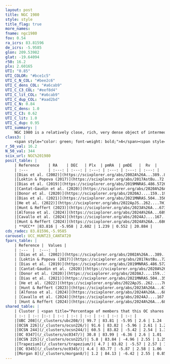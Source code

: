 ```yaml
---
layout: post
title: NGC 1980
style: style
title_flag: true
more_names: 
fname: ngc1980
fov: 0.54
ra_icrs: 83.81596
de_icrs: -5.9585
glon: 209.53982
glat: -19.64094
r50: 16.2
plx: 2.60165
UTI: "0.85"
UTI_COLOR: "#bce1c5"
UTI_C_N_COL: "#bee2c6"
UTI_C_dens_COL: "#a6cab9"
UTI_C_C3_COL: "#eef8d4"
UTI_C_lit_COL: "#a6cab9"
UTI_C_dup_COL: "#aad2bd"
UTI_C_N: 0.84
UTI_C_dens: 1.0
UTI_C_C3: 0.62
UTI_C_lit: 1.0
UTI_C_dup: 0.95
UTI_summary: |
    NGC 1980 is a relatively close, rich, very dense object of intermediate C3 quality. It is very well-studied in the literature.This is a unique object, which shares a very small percentage of members with at least one previously reported entry.
class3: |
    <span style="color: green; font-weight: bold;">A</span><span style="color: red; font-weight: bold;">C</span>
r_50_val: 16.2
N_50_val: 344
scix_url: NGC%201980
posit_table: |
    | Reference    | RA    | DEC   | Plx  | pmRA  | pmDE   |  Rv  |
    | :---         | :---: | :---: | :---: | :---: | :---: | :---: |
    |[Dias et al. (2002)](https://scixplorer.org/abs/2002A%26A...389..871D) | 83.85 | -5.915 | -- | 0.73 | -0.46 | 28.54 |
    |[Loktin & Popova (2017)](https://scixplorer.org/abs/2017AstBu..72..257L) | 83.85 | -5.914 | -- | 1.951 | -0.524 | 25.3 |
    |[Dias et al. (2019)](https://scixplorer.org/abs/2019MNRAS.486.5726D) | 83.85 | -5.915 | 2.585 | 1.23 | 0.529 | 25.264 |
    |[Cantat-Gaudin et al. (2020)](https://scixplorer.org/abs/2020A%26A...640A...1C) | 83.81 | -5.924 | 2.586 | 1.215 | 0.54 | -- |
    |[Donor et al. (2020)](https://scixplorer.org/abs/2020AJ....159..199D) | 83.865 | -5.915 | -- | 1.26 | 0.76 | 26.2 |
    |[Dias et al. (2021)](https://scixplorer.org/abs/2021MNRAS.504..356D) | 83.792 | -5.935 | 2.583 | 1.211 | 0.569 | 27.206 |
    |[He et al. (2022)](https://scixplorer.org/abs/2022ApJS..262....7H) | 83.803 | -5.785 | 2.61 | 1.005 | 0.462 | -- |
    |[Hunt & Reffert (2023)](https://scixplorer.org/abs/2023A%26A...673A.114H) | 83.801 | -5.921 | 2.6 | 1.265 | 0.472 | 23.24 |
    |[Alfonso et al. (2024)](https://scixplorer.org/abs/2024A%26A...689A..18A) | 83.808 | -6.03 | 2.567 | 1.23 | 0.51 | -- |
    |[Cavallo et al. (2024)](https://scixplorer.org/abs/2024AJ....167...12C) | 83.778 | -5.96 | 2.6 | -- | -- | -- |
    |[Hunt & Reffert (2024)](https://scixplorer.org/abs/2024A%26A...686A..42H) | 83.801 | -5.921 | 2.6 | 1.265 | 0.472 | 23.24 |
    | **UCC** |83.816 | -5.958 | 2.602 | 1.239 | 0.552 | 20.884 | 
cds_radec: 83.81596,-5.9585
carousel: UCC_HUNT23_CANTAT20
fpars_table: |
    | Reference |  Values |
    | :---  |  :---:  |
    | [Dias et al. (2002)](https://scixplorer.org/abs/2002A%26A...389..871D) | `E(B-V)=0.05, Dist=550.0, Age=6.67` |
    | [Loktin & Popova (2017)](https://scixplorer.org/abs/2017AstBu..72..257L) | `E(B-V)=0.211, Dmod=8.42, logt=6.867` |
    | [Dias et al. (2019)](https://scixplorer.org/abs/2019MNRAS.486.5726D) | `E(B-V)=0.03, Dist=297, logAge=6.932, Z=0.006` |
    | [Cantat-Gaudin et al. (2020)](https://scixplorer.org/abs/2020A%26A...640A...1C) | `AVNN=0.7, DMNN=7.88, AgeNN=7.12` |
    | [Donor et al. (2020)](https://scixplorer.org/abs/2020AJ....159..199D) | `Fe/H=-0.08` |
    | [Dias et al. (2021)](https://scixplorer.org/abs/2021MNRAS.504..356D) | `Av=0.129, Dist=316, logage=6.97, [Fe/H]=-0.242` |
    | [He et al. (2022)](https://scixplorer.org/abs/2022ApJS..262....7H) | `A0=0.05, logAge=6.75` |
    | [Hunt & Reffert (2023)](https://scixplorer.org/abs/2023A%26A...673A.114H) | `AV50=0.51, diffAV50=1.913, MOD50=7.838, logAge50=6.841` |
    | [Alfonso et al. (2024)](https://scixplorer.org/abs/2024A%26A...689A..18A) | `AV=0.69155, MOD=7.74473, logAge=6.98022, Z=-0.2379` |
    | [Cavallo et al. (2024)](https://scixplorer.org/abs/2024AJ....167...12C) | `AV50=1.0, dMod50=7.99, logAge50=7.01, [Fe/H]50=0.06` |
    | [Hunt & Reffert (2024)](https://scixplorer.org/abs/2024A%26A...686A..42H) | `MassJ=244.591` |
shared_table: |
    | Cluster | <span title="Percentage of members that this OC shares with the ones listed">%</span>   | RA   | DEC   | Plx   | pmRA  | pmDE  | Rv | UTI |
    | :-: | :-: |:-: | :-: | :-: | :-: | :-: | :-: | :-: |
    |[UBC 208](/_clusters/ubc208/)| 99.7 | 83.81 | -5.95 | 2.6 | 1.24 | 0.54 | 23.25 |0.06 |
    |[OCSN 226](/_clusters/ocsn226/)| 91.6 | 83.82 | -5.96 | 2.61 | 1.26 | 0.55 | 23.02 |0.02 |
    |[OCSN 244](/_clusters/ocsn244/)| 60.5 | 83.82 | -5.42 | 2.54 | 1.31 | 0.34 | 22.67 |0.4 |
    |[OC 0347](/_clusters/oc0347/)| 30.8 | 83.99 | -6.36 | 2.6 | 1.01 | 0.32 | 24.19 |0.31 |
    |[OCSN 225](/_clusters/ocsn225/)| 5.8 | 83.84 | -4.96 | 2.55 | 1.25 | -0.08 | 22.73 |0.36 |
    |[Trapezium](/_clusters/trapezium/)| 4.7 | 83.82 | -5.57 | 2.57 | 1.25 | 0.25 | -12.99 |0.45 |
    |[OC 0345](/_clusters/oc0345/)| 4.4 | 83.77 | -5.87 | 2.58 | 1.06 | 0.21 | 19.86 |0.03 |
    |[Morgan 8](/_clusters/morgan8/)| 1.2 | 84.13 | -6.42 | 2.55 | 0.85 | 0.3 | 16.82 |0.32 |
---
```

